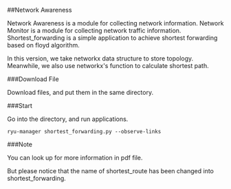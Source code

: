 ##Network Awareness

Network Awareness is a module for collecting network information.
Network Monitor is a module for collecting network traffic information.
Shortest\_forwarding is a simple application to achieve shortest forwarding based on floyd algorithm.

In this version, we take networkx data structure to store topology. Meanwhile, we also use networkx's function to calculate shortest path.

###Download File

Download files, and put them in the same directory.

###Start

Go into the directory, and run applications.

	ryu-manager shortest_forwarding.py --observe-links

###Note

You can look up for more information in pdf file.

But please notice that the name of shortest\_route has been changed into shortest\_forwarding.
